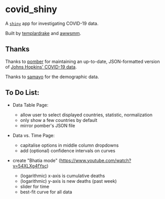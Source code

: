 # covid_shiny

A [`shiny`](https://github.com/rstudio/shiny) app for investigating COVID-19 data.

Built by [templardrake](https://github.com/templardrake) and [awwsmm](https://github.com/awwsmm).

## Thanks

Thanks to [pomber](https://github.com/pomber/covid19) for maintaining an up-to-date, JSON-formatted version of [Johns Hopkins' COVID-19 data](https://github.com/CSSEGISandData/COVID-19).

Thanks to [samayo](https://github.com/samayo) for the demographic data.

## To Do List:

- Data Table Page:
    - allow user to select displayed countries, statistic, normalization
    - only show a few countries by default
    - mirror pomber's JSON file

- Data vs. Time Page:
    - capitalise options in middle column dropdowns
    - add (optional) confidence intervals on curves

- create "Bhatia mode" (https://www.youtube.com/watch?v=54XLXg4fYsc)
    - (logarithmic) x-axis is cumulative deaths
    - (logarithmic) y-axis is new deaths (past week)
    - slider for time
    - best-fit curve for all data
